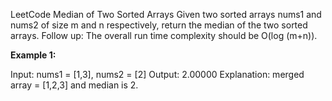 LeetCode Median of Two Sorted Arrays
Given two sorted arrays nums1 and nums2 of size m and n respectively, return the median of the two sorted arrays.
Follow up: The overall run time complexity should be O(log (m+n)).

**Example 1:**

Input: nums1 = [1,3], nums2 = [2]
Output: 2.00000
Explanation: merged array = [1,2,3] and median is 2.
